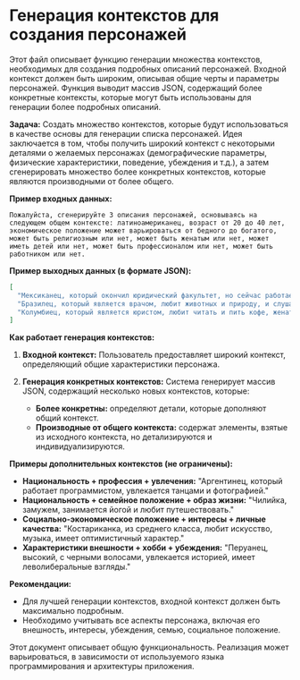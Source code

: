 # Генерация контекстов для создания персонажей

Этот файл описывает функцию генерации множества контекстов, необходимых для создания подробных описаний персонажей.  Входной контекст должен быть широким, описывая общие черты и параметры персонажей.  Функция выводит массив JSON, содержащий более конкретные контексты, которые могут быть использованы для генерации более подробных описаний.

**Задача:** Создать множество контекстов, которые будут использоваться в качестве основы для генерации списка персонажей.  Идея заключается в том, чтобы получить широкий контекст с некоторыми деталями о желаемых персонажах (демографические параметры, физические характеристики, поведение, убеждения и т.д.), а затем сгенерировать множество более конкретных контекстов, которые являются производными от более общего.

**Пример входных данных:**

```
Пожалуйста, сгенерируйте 3 описания персонажей, основываясь на следующем общем контексте: латиноамериканец, возраст от 20 до 40 лет, экономическое положение может варьироваться от бедного до богатого, может быть религиозным или нет, может быть женатым или нет, может иметь детей или нет, может быть профессионалом или нет, может быть работником или нет.
```

**Пример выходных данных (в формате JSON):**

```json
[
  "Мексиканец, который окончил юридический факультет, но сейчас работает в другой сфере, холостой, увлекается спортом и кино.",
  "Бразилец, который является врачом, любит животных и природу, и слушает тяжелый металл.",
  "Колумбиец, который является юристом, любит читать и пить кофе, женат и имеет двоих детей."
]
```

**Как работает генерация контекстов:**

1. **Входной контекст:** Пользователь предоставляет широкий контекст, определяющий общие характеристики персонажа.

2. **Генерация конкретных контекстов:**  Система генерирует массив JSON, содержащий несколько новых контекстов, которые:
    * **Более конкретны:**  определяют детали, которые дополняют общий контекст.
    * **Производные от общего контекста:** содержат элементы, взятые из исходного контекста, но детализируются и индивидуализируются.


**Примеры дополнительных контекстов (не ограничены):**

* **Национальность + профессия + увлечения:**  "Аргентинец, который работает программистом, увлекается танцами и фотографией."
* **Национальность + семейное положение + образ жизни:**  "Чилийка, замужем, занимается йогой и любит путешествовать."
* **Социально-экономическое положение + интересы + личные качества:** "Костариканка, из среднего класса, любит искусство, музыка, имеет оптимистичный характер."
* **Характеристики внешности + хобби + убеждения:** "Перуанец, высокий, с черными волосами, увлекается историей, имеет леволиберальные взгляды."

**Рекомендации:**

* Для лучшей генерации контекстов, входной контекст должен быть максимально подробным.
* Необходимо учитывать все аспекты персонажа, включая его внешность, интересы, убеждения, семью, социальное положение.


Этот документ описывает общую функциональность.  Реализация может варьироваться, в зависимости от используемого языка программирования и архитектуры приложения.